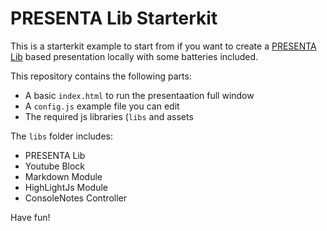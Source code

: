 # PRESENTA Lib Starterkit

This is a starterkit example to start from if you want to create a [PRESENTA Lib](https://lib.presenta.cc/) based presentation locally with some batteries included.

This repository contains the following parts:

- A basic `index.html` to run the presentaation full window
- A `config.js` example file you can edit
- The required js libraries (`libs` and assets

The `libs` folder includes:

- PRESENTA Lib
- Youtube Block
- Markdown Module
- HighLightJs Module
- ConsoleNotes Controller 

Have fun!